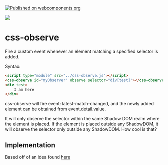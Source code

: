 [![Published on webcomponents.org](https://img.shields.io/badge/webcomponents.org-published-blue.svg)](https://www.webcomponents.org/element/css-observe)

<a href="https://nodei.co/npm/css-observe/"><img src="https://nodei.co/npm/css-observe.png"></a>



# css-observe
Fire a custom event whenever an element matching a specified selector is added.

Syntax:

```html
<script type="module" src="../css-observe.js"></script>
<css-observe id="myObserver" observe selector="div[test]"></css-observe>
<div test>
    I am here
</div>
```

css-observe will fire event: latest-match-changed, and the newly added element can be obtained from event.detail.value.

It will only observe the selector within the same Shadow DOM realm where the element is placed.  If the element is placed outside any ShadowDOM, it will observe the selector only outside any ShadowDOM.  How cool is that?

## Implementation 

Based off of an idea found [here](https://davidwalsh.name/detect-node-insertion)

<!--
```
<custom-element-demo>
  <template>
    <div>
        <script async type="module" src="https://cdn.jsdelivr.net/npm/p-d.p-u@0.0.88/dist/p-all.iife.js"></script>
        <script type="module" src="https://cdn.jsdelivr.net/npm/css-observe@0.0.6/dist/css-observe.iife.js"></script>
        <css-observe disabled id="myObserver" observe selector="div[test]"></css-observe>
        <p-d on="latest-match-changed" prop="innerText" val="detail.value.dataset.message" skip-init></p-d>
        <div></div>
        <hr>
        <div test data-message="hello">
            I am here
        </div>
    </div>
  </template>
</custom-element-demo>
```
-->


